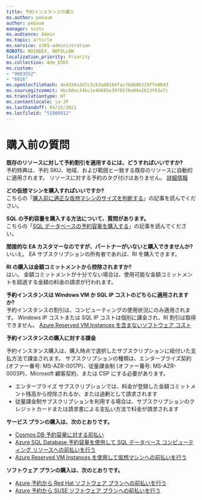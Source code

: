 ```yaml
---
title: 予約インスタンスの購入
ms.author: pebaum
author: pebaum
manager: scotv
ms.audience: Admin
ms.topic: article
ms.service: o365-administration
ROBOTS: NOINDEX, NOFOLLOW
localization_priority: Priority
ms.collection: Adm_O365
ms.custom:
- "9003552"
- "6816"
ms.openlocfilehash: 4e42d4a3d7c3cb3a08264fac768606319ffe0043
ms.sourcegitcommit: 8bc60ec34bc1e40685e3976576e04a2623f63a7c
ms.translationtype: HT
ms.contentlocale: ja-JP
ms.lasthandoff: 04/15/2021
ms.locfileid: "51809912"
---
```

# <a name="questions-before-purchase"></a>購入前の質問

**既存のリソースに対して予約割引を適用するには、どうすればいいですか?**  
予約特典は、予約 SKU、地域、および範囲と一致する既存のリソースに自動的に適用されます。 リソースに対する予約のタグ付けはありません。 [詳細情報](https://docs.microsoft.com/azure/cost-management-billing/reservations/save-compute-costs-reservations?WT.mc_id=Portal-Microsoft_Azure_Support#how-reservation-discount-is-applied) 

**どの仮想マシンを購入すればいいですか?**  
こちらの「[購入前に適正な仮想マシンのサイズを判断する](https://docs.microsoft.com/azure/virtual-machines/windows/prepay-reserved-vm-instances?toc=/azure/billing/TOC.json&WT.mc_id=Portal-Microsoft_Azure_Support#determine-the-right-vm-size-before-you-buy)」の記事を読んでください。

**SQL の予約容量を購入する方法について、質問があります。**  
こちらの「[SQL データベースの予約容量を購入する](https://docs.microsoft.com/azure/sql-database/sql-database-reserved-capacity?toc=/azure/billing/TOC.json&WT.mc_id=Portal-Microsoft_Azure_Support#buy-sql-database-reserved-capacity)」の記事を読んでください。

**間接的な EA カスタマーなのですが、パートナーがいないと購入できませんか?**  
いいえ。 EA サブスクリプションの所有者であれば、RI を購入できます。

**RI の購入は金額コミットメントから控除されますか?**  
はい。 金額コミットメントが十分でない場合は、使用可能な金額コミットメントを超過する金額の料金の請求が行われます。

**予約インスタンスは Windows VM か SQL IP コストのどちらに適用されますか?**  
予約インスタンスの割引は、コンピューティングの使用状況にのみ適用されます。 Windows IP コストまたは SQL IP コストは個別に課金され、RI 割引は取得できません。 [Azure Reserved VM Instances を含まないソフトウェア コスト](https://docs.microsoft.com/azure/billing/billing-reserved-instance-windows-software-costs?WT.mc_id=Portal-Microsoft_Azure_Support)  
      
**予約インスタンスの購入に対する課金**  
      
予約インスタンス購入は、購入時点で選択したサブスクリプションに紐付いた支払方法で課金されます。 サブスクリプションの種類は、エンタープライズ契約 (オファー番号: MS-AZR-0017P)、従量課金制 (オファー番号: MS-AZR-0003P)、Microsoft 顧客契約、または CSP にする必要があります。

-   エンタープライズ サブスクリプションでは、料金が登録した金額コミットメント残高から控除されるか、または過剰として請求されます
-   従量課金制サブスクリプションを利用する場合は、サブスクリプションのクレジットカードまたは請求書による支払い方法で料金が請求されます

**サービス プランの購入は、次のとおりです。**

-   [Cosmos DB 予約容量に対する前払い](https://docs.microsoft.com/azure/cosmos-db/cosmos-db-reserved-capacity?WT.mc_id=Portal-Microsoft_Azure_Support)
-   [Azure SQL Database 予約容量を使用して SQL データベース コンピューティング リソースへの前払いを行う](https://docs.microsoft.com/azure/sql-database/sql-database-reserved-capacity?WT.mc_id=Portal-Microsoft_Azure_Support)
-   [Azure Reserved VM Instances を使用して仮想マシンへの前払いを行う](https://docs.microsoft.com/azure/virtual-machines/windows/prepay-reserved-vm-instances?WT.mc_id=Portal-Microsoft_Azure_Support)

**ソフトウェア プランの購入は、次のとおりです。**

-   [Azure 予約から Red Hat ソフトウェア プランへの前払いを行う](https://docs.microsoft.com/azure/virtual-machines/linux/prepay-rhel-software-charges?WT.mc_id=Portal-Microsoft_Azure_Support)
-   [Azure 予約から SUSE ソフトウェア プランへの前払いを行う](https://docs.microsoft.com/azure/virtual-machines/linux/prepay-suse-software-charges?WT.mc_id=Portal-Microsoft_Azure_Support)